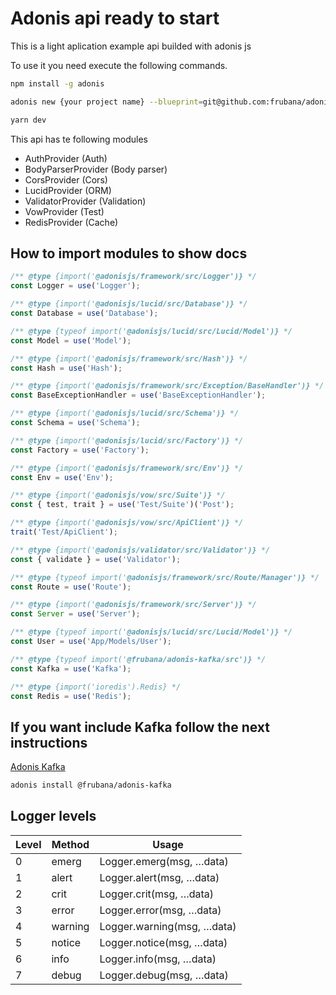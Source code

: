 # Adonis api ready to start

This is a light aplication example api builded with adonis js

To use it you need execute the following commands.

```sh
npm install -g adonis

adonis new {your project name} --blueprint=git@github.com:frubana/adonis-api-app.git

yarn dev
```

This api has te following modules

- AuthProvider (Auth)
- BodyParserProvider (Body parser)
- CorsProvider (Cors)
- LucidProvider (ORM)
- ValidatorProvider (Validation)
- VowProvider (Test)
- RedisProvider (Cache)

## How to import modules to show docs

```js
/** @type {import('@adonisjs/framework/src/Logger')} */
const Logger = use('Logger');

/** @type {import('@adonisjs/lucid/src/Database')} */
const Database = use('Database');

/** @type {typeof import('@adonisjs/lucid/src/Lucid/Model')} */
const Model = use('Model');

/** @type {import('@adonisjs/framework/src/Hash')} */
const Hash = use('Hash');

/** @type {import('@adonisjs/framework/src/Exception/BaseHandler')} */
const BaseExceptionHandler = use('BaseExceptionHandler');

/** @type {import('@adonisjs/lucid/src/Schema')} */
const Schema = use('Schema');

/** @type {import('@adonisjs/lucid/src/Factory')} */
const Factory = use('Factory');

/** @type {import('@adonisjs/framework/src/Env')} */
const Env = use('Env');

/** @type {import('@adonisjs/vow/src/Suite')} */
const { test, trait } = use('Test/Suite')('Post');

/** @type {import('@adonisjs/vow/src/ApiClient')} */
trait('Test/ApiClient');

/** @type {import('@adonisjs/validator/src/Validator')} */
const { validate } = use('Validator');

/** @type {typeof import('@adonisjs/framework/src/Route/Manager')} */
const Route = use('Route');

/** @type {import('@adonisjs/framework/src/Server')} */
const Server = use('Server');

/** @type {typeof import('@adonisjs/lucid/src/Lucid/Model')} */
const User = use('App/Models/User');

/** @type {typeof import('@frubana/adonis-kafka/src')} */
const Kafka = use('Kafka');

/** @type {import('ioredis').Redis} */
const Redis = use('Redis');
```

## If you want include Kafka follow the next instructions

[Adonis Kafka](https://github.com/Frubana/adonis-kafka)

```bash
adonis install @frubana/adonis-kafka
```

## Logger levels

| Level | Method  | Usage                       |
| ----- | ------- | --------------------------- |
| 0     | emerg   | Logger.emerg(msg, …​data)   |
| 1     | alert   | Logger.alert(msg, …​data)   |
| 2     | crit    | Logger.crit(msg, …​data)    |
| 3     | error   | Logger.error(msg, …​data)   |
| 4     | warning | Logger.warning(msg, …​data) |
| 5     | notice  | Logger.notice(msg, …​data)  |
| 6     | info    | Logger.info(msg, …​data)    |
| 7     | debug   | Logger.debug(msg, …​data)   |
